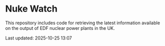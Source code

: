 # Nuke Watch

This repository includes code for retrieving the latest information available on the output of EDF nuclear power plants in the UK.

Last updated: 2025-10-25 13:07